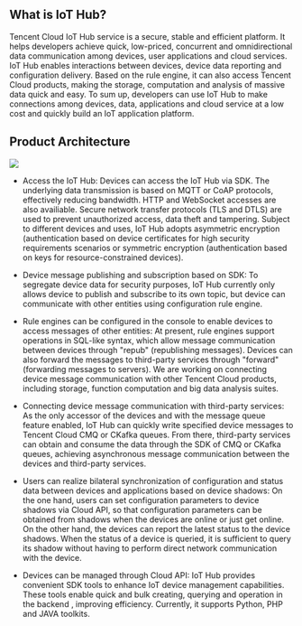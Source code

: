 [//]: # (chinagitpath:XXXXX)

## What is IoT Hub?
Tencent Cloud IoT Hub service is a secure, stable and efficient platform. It helps developers achieve quick, low-priced, concurrent and omnidirectional data communication among devices, user applications and cloud services. IoT Hub enables interactions between devices, device data reporting and configuration delivery.  Based on the rule engine, it can also access Tencent Cloud products, making the storage, computation and analysis of massive data quick and easy. To sum up, developers can use IoT Hub to make connections among devices, data, applications and cloud service at a low cost and quickly build an IoT application platform.

## Product Architecture
![](https://main.qcloudimg.com/raw/3ada4b9604d3218dfe92d75b4382728e.png)

- Access the IoT Hub:
  Devices can access the IoT Hub via SDK. The underlying data transmission is based on MQTT or CoAP protocols, effectively reducing bandwidth. HTTP and WebSocket accesses are also availiable. Secure network transfer protocols (TLS and DTLS) are used to prevent unauthorized access, data theft and tampering. Subject to different devices and uses, IoT Hub adopts asymmetric encryption (authentication based on device certificates for high security requirements scenarios or symmetric encryption (authentication based on keys for resource-constrained devices).

- Device message publishing and subscription based on SDK:
  To segregate device data for security purposes, IoT Hub currently only allows device to publish and subscribe to its own topic, but device can communicate with other entities using configuration rule engine.

- Rule engines can be configured in the console to enable devices to access messages of other entities:
  At present, rule engines support operations in SQL-like syntax, which allow message communication between devices through "repub" (republishing messages). Devices can also forward the messages to third-party services through "forward" (forwarding messages to servers). We are working on connecting device message communication with other Tencent Cloud products, including storage, function computation and big data analysis suites.

- Connecting device message communication with third-party services:
  As the only accessor of the devices and with the message queue feature enabled, IoT Hub can quickly write specified device messages to Tencent Cloud CMQ or CKafka queues. From there, third-party services can obtain and consume the data through the SDK of CMQ or CKafka queues, achieving asynchronous message communication between the devices and third-party services.

- Users can realize bilateral synchronization of configuration and status data between devices and applications based on device shadows:
  On the one hand, users can set configuration parameters to device shadows via Cloud API, so that configuration parameters can be obtained from shadows when the devices are online or just get online. On the other hand, the devices can report the latest status to the device shadows. When the status of a device is queried, it is sufficient to query its shadow without having to perform direct network communication with the device.

- Devices can be managed through Cloud API:
  IoT Hub provides convenient SDK tools to enhance IoT device management capabilities. These tools enable quick and bulk creating, querying and operation in the backend , improving efficiency. Currently, it supports Python, PHP and JAVA toolkits.


